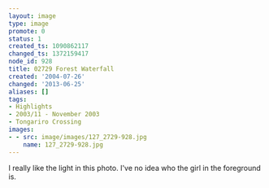 ```yaml
---
layout: image
type: image
promote: 0
status: 1
created_ts: 1090862117
changed_ts: 1372159417
node_id: 928
title: 02729 Forest Waterfall
created: '2004-07-26'
changed: '2013-06-25'
aliases: []
tags:
- Highlights
- 2003/11 - November 2003
- Tongariro Crossing
images:
- - src: image/images/127_2729-928.jpg
    name: 127_2729-928.jpg
---
```

I really like the light in this photo.  I've no idea who the girl in the foreground is.
